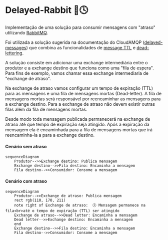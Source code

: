 # Delayed-Rabbit 🐰🕓

Implementação de uma solução para consumir mensagens com "atraso" utilizando [RabbitMQ](https://www.rabbitmq.com/).

Foi utilizada a solução sugerida na documentação do CloudAMQP ([delayed-messages](https://www.cloudamqp.com/docs/delayed-messages.html)) que combina as funcionalidades de [message TTL](https://www.rabbitmq.com/ttl.html) e [dead-lettering](https://www.rabbitmq.com/dlx.html).

A solução consiste em adicionar uma exchange intermediária entre o produtor e a exchange destino que funciona como uma "fila de espera". Para fins de exemplo, vamos chamar essa exchange intermediaria de "exchange de atraso".

Na exchange de atraso vamos configurar um tempo de expiração (TTL) para as mensagens e uma fila de mensagens mortas (Dead-letter). A fila de mensagens mortas será responsável por reencaminhar as mensagens para a exchange destino. Para a exchange de atraso não devem existir outras filas além da fila de mensagens mortas.

Desde modo toda mensagem publicada permanecerá na exchange de atraso até que tempo de expiração seja atingido. Após a expiração da mensagem ela é encaminhada para a fila de mensagens mortas que irá reencaminha-la a para a exchange destino.

#### Cenário sem atraso

```mermaid
sequenceDiagram
    Produtor-->>Exchange destino: Publica mensagem
    Exchange destino-->>Fila destino: Encaminha a mensagem
    Fila destino-->>Consumidor: Consome a mensagem
```

#### Cenário com atraso

```mermaid
sequenceDiagram
    Produtor-->>Exchange de atraso: Publica mensagem
    rect rgb(110, 170, 211)
    note right of Exchange de atraso:  🕔 Mensagem permanece na fila<br>até o tempo de expiração (TTL) ser atingido
    Exchange de atraso-->>Dead letter: Encaminha a mensagem
    Dead letter-->>Exchange destino: Encaminha a mensagem
    end
    Exchange destino-->>Fila destino: Encaminha a mensagem
    Fila destino-->>Consumidor: Consome a mensagem
```
